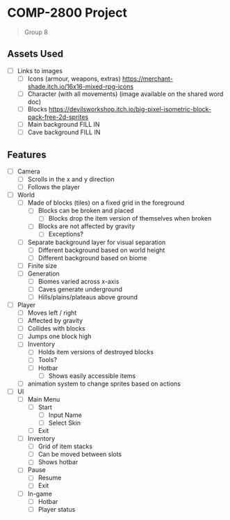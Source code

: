 # COMP-2800 Project
> Group 8

## Assets Used
- [ ] Links to images
	- [ ] Icons (armour, weapons, extras)
	https://merchant-shade.itch.io/16x16-mixed-rpg-icons
	- [ ] Character (with all movements)
	(image available on the shared word doc)
	- [ ] Blocks
	https://devilsworkshop.itch.io/big-pixel-isometric-block-pack-free-2d-sprites
	- [ ] Main background 
	FILL IN 
	- [ ] Cave background
	FILL IN

## Features
- [ ] Camera
	- [ ] Scrolls in the x and y direction
	- [ ] Follows the player
- [ ] World
	- [ ] Made of blocks (tiles) on a fixed grid in the foreground
		- [ ] Blocks can be broken and placed
			- [ ] Blocks drop the item version of themselves when broken
		- [ ] Blocks are not affected by gravity
			- [ ] Exceptions?
	- [ ] Separate background layer for visual separation
		- [ ] Different background based on world height
		- [ ] Different background based on biome
	- [ ] Finite size
	- [ ] Generation
		- [ ] Biomes varied across x-axis
		- [ ] Caves generate underground
		- [ ] Hills/plains/plateaus above ground
- [ ] Player
	- [ ] Moves left / right
	- [ ] Affected by gravity
	- [ ] Collides with blocks
	- [ ] Jumps one block high
	- [ ] Inventory
		- [ ] Holds item versions of destroyed blocks
		- [ ] Tools?
		- [ ] Hotbar
			- [ ] Shows easily accessible items
	- [ ] animation system to change sprites based on actions
- [ ] UI
	- [ ] Main Menu
		- [ ] Start
  			- [ ] Input Name
			- [ ] Select Skin
		- [ ] Exit
	- [ ] Inventory
		- [ ] Grid of item stacks
		- [ ] Can be moved between slots
		- [ ] Shows hotbar
	- [ ] Pause
		- [ ] Resume
		- [ ] Exit
	- [ ] In-game
		- [ ] Hotbar
		- [ ] Player status
